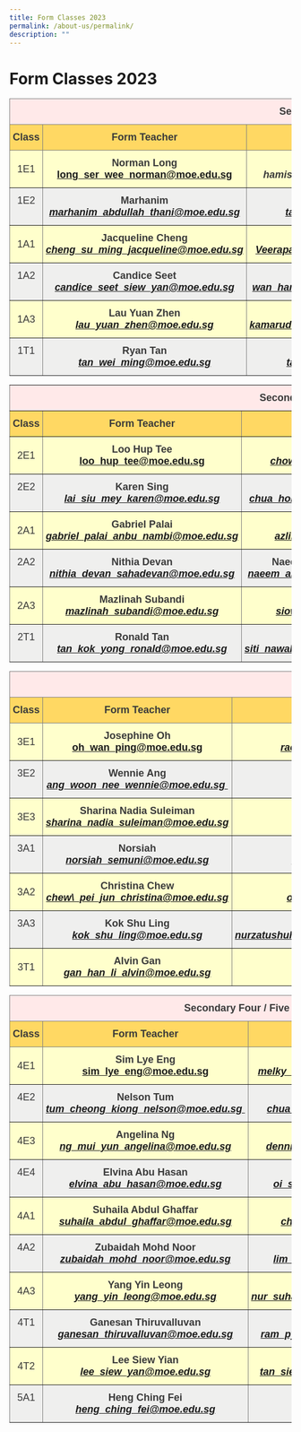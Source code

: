 ```yaml
---
title: Form Classes 2023
permalink: /about-us/permalink/
description: ""
---
```

Form Classes 2023
===============
        
<style type="text/css">

.tg  {border-collapse:collapse;border-spacing:0;}
.tg td, .tg th {border-color:black;border-style:solid;border-width:1px;font-family:Arial, sans-serif;font-size:18px;
  overflow:hidden;padding:12px 5px;word-break:normal;}
.tg .tg-rhkx{background-color:#EFEFEE;border-color:inherit;color:#3A3A3A;text-align:center;vertical-align:top}
.tg .tg-z14i{background-color:#EFEFEE;border-color:inherit;color:#3A3A3A;font-weight:bold;text-align:center;vertical-align:top}
.tg .tg-poi1{background-color:#FFC;border-color:inherit;color:#3A3A3A;font-weight:bold;text-align:center;vertical-align:top}
.tg .tg-wb7j{background-color:#FFD863;border-color:inherit;color:#3A3A3A;font-weight:bold;text-align:center;vertical-align:top}
.tg .tg-ht7a{background-color:#FFE9E9;border-color:inherit;color:#3A3A3A;font-weight:bold;text-align:CENTER;vertical-align:top}
.tg .tg-rr8m{background-color:#FFC;border-color:inherit;color:#3A3A3A;text-align:center;vertical-align:MIDDLE}
.tg .tg-0pky{border-color:inherit;text-align:left;vertical-align:top}
</style>

<table class="tg">

<thead><tr> <th colspan="4" class="tg-ht7a">Secondary One</th> </tr> <tr><th class="tg-wb7j"><span style="font-weight:bold">Class</span></th><th class="tg-wb7j"><span style="font-weight:bold">  Form Teacher  </span></th><th class="tg-wb7j"><span style="font-weight:bold">  Form Teacher  </span></th><th class="tg-wb7j"><span style="font-weight:bold">   Form Teacher    </span></th></tr>
	</thead>

<tbody><tr>

 
<td class="tg-rr8m">1E1</td>
<td class="tg-poi1"><span>Norman Long</span><br>
	<a href="mailto:long_ser_wee_norman@moe.edu.sg">
<span>long_ser_wee_norman@moe.edu.sg</span></a></td>
<td class="tg-poi1"><span style="font-weight:bold">Hamisah Shek Nahji</span><br>
<a href="mailto:hamisah_shekh_nahji@moe.edu.sg"></a>
	<span style="font-style:italic">hamisah_shekh_nahji@moe.edu.sg</span></td>
	<td class="tg-poi1"><span style="font-weight:bold"></span><br>
<span style="font-style:italic"></span></td>

</tr><tr>
<td class="tg-rhkx">1E2</td>
<td class="tg-z14i"><span style="font-weight:bold">Marhanim</span><br>
<a href="mailto: marhanim_abdullah_thani@moe.edu.sg">
<span style="font-style:italic">marhanim_abdullah_thani@moe.edu.sg </span></a></td>
<td class="tg-z14i"><span style="font-weight:bold">Tan Wen Siu</span><br>
<a href="mailto:tan_wen_siu@moe.edu.sg">
<span style="font-style:italic">tan_wen_siu@moe.edu.sg </span></a></td>
	<td class="tg-z14i"><span style="font-weight:bold"></span><br>
<a href="">
<span style="font-style:italic"> </span></a></td>

</tr><tr>
<td class="tg-rr8m">1A1</td>
<td class="tg-poi1"><span style="font-weight:bold">Jacqueline Cheng</span><br>
<a href="mailto: cheng_su_ming_jacqueline@moe.edu.sg">
<span style="font-style:italic">cheng_su_ming_jacqueline@moe.edu.sg</span></a></td>
<td class="tg-poi1"><span style="font-weight:bold">Veerapathra</span><br>
<a href="mailto: Veerapathra_pillai_ramar@moe.edu.sg">
<span style="font-style:italic">Veerapathra_pillai_ramar@moe.edu.sg</span></a></td>
	<td class="tg-poi1"><span style="font-weight:bold"></span><br>
<span style="font-style:italic"></span></td>
</tr><tr>
<td class="tg-rhkx">1A2</td>
<td class="tg-z14i"><span style="font-weight:bold">Candice Seet</span><br>
<a href="mailto: candice_seet_siew_yan@moe.edu.sg">
<span style="font-style:italic">candice_seet_siew_yan@moe.edu.sg</span></a></td>
<td class="tg-z14i"><span style="font-weight:bold">Wan Hanee</span><br>
<a href="mailto: wan_hanee_wan_iskandar@moe.edu.sg">
<span style="font-style:italic">wan_hanee_wan_iskandar@moe.edu.sg</span></a></td>	<td class="tg-z14i"><span style="font-weight:bold"></span><br>
<a href="">
<span style="font-style:italic"> </span></a></td>

</tr><tr>
<td class="tg-rr8m">1A3</td>
<td class="tg-poi1"><span style="font-weight:bold">Lau Yuan Zhen</span><br>
<a href="mailto: lau_yuan_zhen@moe.edu.sg">
<span style="font-style:italic">lau_yuan_zhen@moe.edu.sg</span></a></td>
<td class="tg-poi1"><span style="font-weight:bold">Kamaruddin</span><br>
<a href="mailto: kamaruddin_mohd_ibrahim@moe.edu.sg">
<span style="font-style:italic">kamaruddin_mohd_ibrahim@moe.edu.sg</span></a></td>	<td class="tg-poi1"><span style="font-weight:bold"></span><br>
<span style="font-style:italic"></span></td>

</tr><tr>
<td class="tg-rhkx">1T1</td>
<td class="tg-z14i"><span style="font-weight:bold">Ryan Tan</span><br>
<a href="mailto: tan_wei_ming@moe.edu.sg">
<span style="font-style:italic">tan_wei_ming@moe.edu.sg</span></a></td>
<td class="tg-z14i"><span style="font-weight:bold">Ian Tay</span><br>
<a href="mailto: tay_yuxiang@moe.edu.sg">
<span style="font-style:italic">tay_yuxiang@moe.edu.sg</span></a></td>
<td class="tg-z14i"><span style="font-weight:bold">Chester Tan</span><br>
<a href="mailto: chester_tan_yue_jun@moe.edu.sg">
<span style="font-style:italic">chester_tan_yue_jun@moe.edu.sg</span></a></td>
	</tr><tr>
<style type="text/css">

.tg  {border-collapse:collapse;border-spacing:0;}
.tg td, .tg th {border-color:black;border-style:solid;border-width:1px;font-family:Arial, sans-serif;font-size:18px;
  overflow:hidden;padding:12px 5px;word-break:normal;}
.tg .tg-rhkx{background-color:#EFEFEE;border-color:inherit;color:#3A3A3A;text-align:center;vertical-align:top}
.tg .tg-z14i{background-color:#EFEFEE;border-color:inherit;color:#3A3A3A;font-weight:bold;text-align:center;vertical-align:top}
.tg .tg-poi1{background-color:#FFC;border-color:inherit;color:#3A3A3A;font-weight:bold;text-align:center;vertical-align:top}
.tg .tg-wb7j{background-color:#FFD863;border-color:inherit;color:#3A3A3A;font-weight:bold;text-align:center;vertical-align:top}
.tg .tg-ht7a{background-color:#FFE9E9;border-color:inherit;color:#3A3A3A;font-weight:bold;text-align:CENTER;vertical-align:top}
.tg .tg-rr8m{background-color:#FFC;border-color:inherit;color:#3A3A3A;text-align:center;vertical-align:MIDDLE}
.tg .tg-0pky{border-color:inherit;text-align:left;vertical-align:top}
</style>
</tr></tbody></table><table class="tg">	
	
<tbody><tr> <th colspan="4" class="tg-ht7a">Secondary Two</th> </tr> <tr><th class="tg-wb7j"><span style="font-weight:bold">Class</span></th><th class="tg-wb7j"><span style="font-weight:bold">Form Teacher</span></th><th class="tg-wb7j"><span style="font-weight:bold">Form Teacher</span></th><th class="tg-wb7j"><span style="font-weight:bold">Form Teacher</span></th></tr>

	

</tbody><tbody><tr>
		
<td class="tg-rr8m">2E1</td>
<td class="tg-poi1"><span>Loo Hup Tee</span><br>
<a href="mailto: loo_hup_tee@moe.edu.sg">
<span>loo_hup_tee@moe.edu.sg</span></a></td>
<td class="tg-poi1"><span style="font-weight:bold">Chow Wei Yuan</span><br>
<a href="mailto: chow_wei_yuan@moe.edu.sg"><span style="font-style:italic">chow_wei_yuan@moe.edu.sg</span></a></td>
	<td class="tg-poi1"><span style="font-weight:bold"></span><br>
<a href=""><span style="font-style:italic"></span></a></td>

</tr><tr>
<td class="tg-rhkx">2E2</td>
<td class="tg-z14i"><span style="font-weight:bold">Karen Sing</span><br>
<a href="mailto: lai_siu_mey_karen@moe.edu.sg">
<span style="font-style:italic">lai_siu_mey_karen@moe.edu.sg</span></a></td>
<td class="tg-z14i"><span style="font-weight:bold">Darien Chua</span><br>
<a href="mailto: chua_hong_yang_darien@moe.edu.sg">
<span style="font-style:italic">chua_hong_yang_darien@moe.edu.sg</span></a></td><td class="tg-z14i"><span style="font-weight:bold"></span><br>
<a href="mailto: chua_hong_yang_darien@moe.edu.sg">
<span style="font-style:italic"></span></a></td>

</tr><tr>
<td class="tg-rr8m">2A1</td>
<td class="tg-poi1"><span style="font-weight:bold">Gabriel Palai</span><br>
<a href="mailto: gabriel_palai_anbu_nambi@moe.edu.sg">
<span style="font-style:italic">gabriel_palai_anbu_nambi@moe.edu.sg</span></a></td>
<td class="tg-poi1"><span style="font-weight:bold">Azlina Kassim</span><br>
<a href="mailto: azlina_kassim@moe.edu.sg">
<span style="font-style:italic">azlina_kassim@moe.edu.sg</span></a></td>	<td class="tg-poi1"><span style="font-weight:bold"></span><br>
<span style="font-style:italic"></span></td>

</tr><tr>
<td class="tg-rhkx">2A2</td>
<td class="tg-z14i"><span style="font-weight:bold">Nithia Devan</span><br>
<a href="mailto: nithia_devan_sahadevan@moe.edu.sg">
<span style="font-style:italic">nithia_devan_sahadevan@moe.edu.sg</span></a></td>
<td class="tg-z14i"><span style="font-weight:bold">Naeem D/O Ahamed Ali Khan</span><br>
<a href="mailto: naeem_ahamed_ali\_khan@moe.edu.sg">
<span style="font-style:italic">naeem_ahamed_ali_khan@moe.edu.sg</span></a></td>	<td class="tg-z14i"><span style="font-weight:bold"></span><br>
<a href="">
<span style="font-style:italic"> </span></a></td>

</tr><tr>
<td class="tg-rr8m">2A3</td>
<td class="tg-poi1"><span style="font-weight:bold">Mazlinah Subandi</span><br>
<a href="mailto: mazlinah_subandi@moe.edu.sg">
<span style="font-style:italic">mazlinah_subandi@moe.edu.sg</span></a></td>
<td class="tg-poi1"><span style="font-weight:bold">Wendy Siow</span><br>
<a href="mailto: siow_hui_yee@moe.edu.sg">
<span style="font-style:italic">siow_hui_yee@moe.edu.sg</span></a></td>
<td class="tg-poi1"><span style="font-weight:bold">Gan Yee Seng</span><br>
<a href="mailto: gan_yee_seng@moe.edu.sg">
<span style="font-style:italic">gan_yee_seng@moe.edu.sg</span></a></td>

</tr><tr>
<td class="tg-rhkx">2T1</td>
<td class="tg-z14i"><span style="font-weight:bold">Ronald Tan</span><br>
<a href="mailto: tan_kok_yong_ronald@moe.edu.sg">
<span style="font-style:italic"> tan_kok_yong_ronald@moe.edu.sg </span></a></td>
<td class="tg-z14i"><span style="font-weight:bold"> Siti Nawal </span><br>
<a href="mailto: siti_nawal_hussein_mattar@moe.edu.sg">
<span style="font-style:italic"> siti_nawal_hussein_mattar@moe.edu.sg </span></a></td>
<td class="tg-z14i"><span style="font-weight:bold"> Ahmad Ismail </span><br>
<a href="mailto: ahmad_ismail@moe.edu.sg">
<span style="font-style:italic"> ahmad_ismail@moe.edu.sg </span></a></td>

</tr><tr>
  
</tr></tbody></table><table class="tg">
<thead><tr> <th colspan="4" class="tg-ht7a">Secondary Three</th> </tr> <tr><th class="tg-wb7j"><span style="font-weight:bold">Class</span></th><th class="tg-wb7j"><span style="font-weight:bold">Form Teacher</span></th><th class="tg-wb7j"><span style="font-weight:bold">Form Teacher</span></th><th class="tg-wb7j"><span style="font-weight:bold">Form Teacher</span></th></tr>

</thead>
<tbody><tr>

<td class="tg-rr8m">3E1</td>
<td class="tg-poi1"><span>Josephine Oh</span><br>
<a href="mailto: oh_wan_ping@moe.edu.sg">
<span>oh_wan_ping@moe.edu.sg</span></a></td>
<td class="tg-poi1"><span style="font-weight:bold">Rachel Koh</span><br>
<a href="mailto: rachel wong_lai_mui@moe.edu.sg"><span style="font-style:italic">rachel wong_lai_mui@moe.edu.sg&nbsp;</span></a></td>	<td class="tg-poi1"><span style="font-weight:bold"></span><br>
<span style="font-style:italic"></span></td>

</tr><tr>

<td class="tg-rhkx">3E2</td>
<td class="tg-z14i"><span style="font-weight:bold">Wennie Ang</span><br>
<a href="mailto: ang_woon_nee_wennie@moe.edu.sg">
<span style="font-style:italic">ang_woon_nee_wennie@moe.edu.sg&nbsp;</span></a></td>
<td class="tg-z14i"><span style="font-weight:bold">Teo See Hian</span><br>
<a href="mailto: teo_see_hian@moe.edu.sg">
<span style="font-style:italic">teo_see_hian@moe.edu.sg&nbsp;</span></a></td>
<td class="tg-z14i"><span style="font-weight:bold">Nurasyikin</span><br>
<a href="mailto:">

<span style="font-style:italic"> </span></a></td>
</tr><tr>

<td class="tg-rr8m">3E3</td>
<td class="tg-poi1"><span style="font-weight:bold">Sharina Nadia Suleiman</span><br>
<a href="mailto: sharina_nadia_suleiman@moe.edu.sg">
<span style="font-style:italic">sharina_nadia_suleiman@moe.edu.sg</span></a></td>
<td class="tg-poi1"><span style="font-weight:bold">Yvonne Li Jiayi</span><br>
<a href="mailto: li_jiayi_yvonne@moe.edu.sg">
<span style="font-style:italic">li_jiayi_yvonne@moe.edu.sg</span></a></td>	<td class="tg-poi1"><span style="font-weight:bold"></span><br>
<span style="font-style:italic"></span></td>

</tr><tr>

<td class="tg-rhkx">3A1</td>
<td class="tg-z14i"><span style="font-weight:bold">Norsiah</span><br>
<a href="mailto: norsiah\_semuni@moe.edu.sg">
<span style="font-style:italic">norsiah_semuni@moe.edu.sg</span></a></td>
<td class="tg-z14i"><span style="font-weight:bold">Lim Chiang Siew</span><br>
<a href="mailto: lim\_chiang\_siew@moe.edu.sg">
<span style="font-style:italic">lim_chiang_siew@moe.edu.sg</span></a></td>	<td class="tg-z14i"><span style="font-weight:bold"></span><br>
<a href="">
<span style="font-style:italic"> </span></a></td>

</tr><tr>

<td class="tg-rr8m">3A2</td>
<td class="tg-poi1"><span style="font-weight:bold">Christina Chew</span><br>
<a href="mailto: chew_pei_jun_christina@moe.edu.sg">
<span style="font-style:italic">chew\_pei_jun_christina@moe.edu.sg</span></a></td>
<td class="tg-poi1"><span style="font-weight:bold">Iliyasa Ong</span><br>
<a href="mailto: ong_lishen_iliyasa@moe.edu.sg">
<span style="font-style:italic">ong_lishen_iliyasa@moe.edu.sg</span></a></td>	<td class="tg-poi1"><span style="font-weight:bold"></span><br>
<span style="font-style:italic"></span></td>

</tr><tr>
<td class="tg-rhkx">3A3</td>
<td class="tg-z14i"><span style="font-weight:bold">Kok Shu Ling</span><br>
<a href="mailto: kok_shu_ling@moe.edu.sg">
<span style="font-style:italic"> kok_shu_ling@moe.edu.sg</span></a></td>
<td class="tg-z14i"><span style="font-weight:bold"> Nurzatushuhadah Mohd Razif</span><br>
<a href="mailto: nurzatushuhadah_binte_mohamed_razif@moe.edu.sg">
<span style="font-style:italic"> nurzatushuhadah_binte_mohamed_razif@moe.edu.sg</span></a></td>
<td class="tg-z14i"><span style="font-weight:bold"> Nazeera</span><br>
<a href="mailto: nazeeracany_mohamed_husien@moe.edu.sg">
<span style="font-style:italic"> nazeeracany_mohamed_husien@moe.edu.sg</span></a></td>

</tr><tr>
<td class="tg-rr8m">3T1</td>
<td class="tg-poi1"><span style="font-weight:bold">Alvin Gan</span><br>
<a href="mailto: gan_han_li_alvin@moe.edu.sg">
<span style="font-style:italic">gan_han_li_alvin@moe.edu.sg</span></a></td>
<td class="tg-poi1"><span style="font-weight:bold">Simon Lim</span><br>
<a href="mailto: lim_seow_leong@moe.edu.sg">
<span style="font-style:italic">lim_seow_leong@moe.edu.sg</span></a></td>	<td class="tg-poi1"><span style="font-weight:bold"></span><br>
<span style="font-style:italic"></span></td>

</tr><tr>
	
	
	
	

</tr></tbody></table><table class="tg">
		
<thead><tr> <th colspan="4" class="tg-ht7a">Secondary Four / Five</th> </tr> <tr><th class="tg-wb7j"><span style="font-weight:bold">Class</span></th><th class="tg-wb7j"><span style="font-weight:bold">Form Teacher</span></th><th class="tg-wb7j"><span style="font-weight:bold">Form Teacher</span></th><th class="tg-wb7j"><span style="font-weight:bold"></span></th></tr>

</thead>
<tbody><tr>

<td class="tg-rr8m">4E1</td>
<td class="tg-poi1"><span>Sim Lye Eng</span><br>
<a href="mailto: sim_lye_eng@moe.edu.sg">
<span>sim_lye_eng@moe.edu.sg</span></a></td>
<td class="tg-poi1"><span style="font-weight:bold">Melky Putera</span><br>
<a href="mailto: melky_putera_papidunan@moe.edu.sg"><span style="font-style:italic">melky_putera_papidunan@moe.edu.sg&nbsp;</span></a></td>	<td class="tg-poi1"><span style="font-weight:bold"></span><br>
<span style="font-style:italic"></span></td>

</tr><tr>

<td class="tg-rhkx">4E2</td>
<td class="tg-z14i"><span style="font-weight:bold">Nelson Tum</span><br>
<a href="mailto: tum_cheong_kiong_nelson@moe.edu.sg">
<span style="font-style:italic">tum_cheong_kiong_nelson@moe.edu.sg&nbsp;</span></a></td>
<td class="tg-z14i"><span style="font-weight:bold">Amanda Chua</span><br>
<a href="mailto: chua_li_wen_amanda@moe.edu.sg">
<span style="font-style:italic">chua_li_wen_amanda@moe.edu.sg&nbsp;</span></a></td>
<td class="tg-z14i"><span style="font-weight:bold"></span><br>
<a href="mailto:">
<span style="font-style:italic"> </span></a></td>
</tr><tr>

<td class="tg-rr8m">4E3</td>
<td class="tg-poi1"><span style="font-weight:bold">Angelina Ng</span><br>
<a href="mailto: ng_mui_yun_angelina@moe.edu.sg">
<span style="font-style:italic">ng_mui_yun_angelina@moe.edu.sg</span></a></td>
<td class="tg-poi1"><span style="font-weight:bold">Dennis Lim</span><br>
<a href="mailto: dennis_lim_teck_yong@moe.edu.sg">
<span style="font-style:italic">dennis_lim_teck_yong@moe.edu.sg</span></a></td>	<td class="tg-poi1"><span style="font-weight:bold"></span><br>
<span style="font-style:italic"></span></td>

</tr><tr>

<td class="tg-rhkx">4E4</td>
<td class="tg-z14i"><span style="font-weight:bold">Elvina Abu Hasan</span><br>
<a href="mailto: elvina_abu_hasan@moe.edu.sg">
<span style="font-style:italic">elvina_abu_hasan@moe.edu.sg</span></a></td>
<td class="tg-z14i"><span style="font-weight:bold">Gwendolin Oi</span><br>
<a href="mailto: oi_sihui_gwendolin@moe.edu.sg">
<span style="font-style:italic">oi_sihui_gwendolin@moe.edu.sg</span></a></td>	<td class="tg-z14i"><span style="font-weight:bold"></span><br>
<a href="">
<span style="font-style:italic"> </span></a></td>

</tr><tr>

<td class="tg-rr8m">4A1</td>
<td class="tg-poi1"><span style="font-weight:bold">Suhaila Abdul Ghaffar</span><br>
<a href="mailto: suhaila_abdul_ghaffar@moe.edu.sg">
<span style="font-style:italic">suhaila_abdul_ghaffar@moe.edu.sg</span></a></td>
<td class="tg-poi1"><span style="font-weight:bold">Victoria Chang</span><br>
<a href="mailto: chang_ping_sze@moe.edu.sg">
<span style="font-style:italic">chang_ping_sze@moe.edu.sg</span></a></td>	<td class="tg-poi1"><span style="font-weight:bold"></span><br>
<span style="font-style:italic"></span></td>

</tr><tr>
<td class="tg-rhkx">4A2</td>
<td class="tg-z14i"><span style="font-weight:bold">Zubaidah Mohd Noor</span><br>
<a href="mailto:zubaidah_mohd_noor@moe.edu.sg">
<span style="font-style:italic"> zubaidah_mohd_noor@moe.edu.sg</span></a></td>
<td class="tg-z14i"><span style="font-weight:bold"> Clement Lim</span><br>
<a href="mailto: lim_jit_hui_clement@moe.edu.sg">
<span style="font-style:italic"> lim_jit_hui_clement@moe.edu.sg</span></a></td>
<td class="tg-z14i"><span style="font-weight:bold"></span><br>
<a href="mailto:">
<span style="font-style:italic"></span></a></td>

</tr><tr>
<td class="tg-rr8m">4A3</td>
<td class="tg-poi1"><span style="font-weight:bold">Yang Yin Leong</span><br>
<a href="mailto: yang_yin_leong@moe.edu.sg">
<span style="font-style:italic">yang_yin_leong@moe.edu.sg</span></a></td>
<td class="tg-poi1"><span style="font-weight:bold">Nur Suhailah Mohd Nor</span><br>
<a href="mailto: nur_suhailah_mohamed_nor@moe.edu.sg">
<span style="font-style:italic">nur_suhailah_mohamed_nor@moe.edu.sg</span></a></td>	<td class="tg-poi1"><span style="font-weight:bold"></span><br>
<span style="font-style:italic"></span></td>

</tr><tr>
	<td class="tg-rhkx">4T1</td>
<td class="tg-z14i"><span style="font-weight:bold">Ganesan Thiruvalluvan</span><br>
<a href="mailto:ganesan_thiruvalluvan@moe.edu.sg">
<span style="font-style:italic"> ganesan_thiruvalluvan@moe.edu.sg</span></a></td>
<td class="tg-z14i"><span style="font-weight:bold"> Ram Pyaree</span><br>
<a href="mailto: ram_pyaree_taker_singh@moe.edu.sg">
<span style="font-style:italic"> ram_pyaree_taker_singh@moe.edu.sg</span></a></td>
<td class="tg-z14i"><span style="font-weight:bold"> </span><br>
<a href="mailto:">
<span style="font-style:italic"> </span></a></td>

</tr><tr>
<td class="tg-rr8m">4T2</td>
<td class="tg-poi1"><span style="font-weight:bold">Lee Siew Yian</span><br>
<a href="mailto: lee_siew_yan@moe.edu.sg">
<span style="font-style:italic">lee_siew_yan@moe.edu.sg</span></a></td>
<td class="tg-poi1"><span style="font-weight:bold">Raymond Tan</span><br>
<a href="mailto:tan_siew_heng_raymond@moe.edu.sg">
<span style="font-style:italic">tan_siew_heng_raymond@moe.edu.sg</span></a></td>	<td class="tg-poi1"><span style="font-weight:bold"></span><br>
<span style="font-style:italic"></span></td>

</tr><tr>
	<td class="tg-rhkx">5A1</td>
<td class="tg-z14i"><span style="font-weight:bold">Heng Ching Fei</span><br>
<a href="mailto: heng_ching_fei@moe.edu.sg">
<span style="font-style:italic"> heng_ching_fei@moe.edu.sg</span></a></td>
<td class="tg-z14i"><span style="font-weight:bold"> </span><br>
<a href="mailto:">
<span style="font-style:italic"> </span></a></td>
<td class="tg-z14i"><span style="font-weight:bold"> </span><br>
<a href="mailto:">
<span style="font-style:italic"> </span></a></td>

</tr><tr></tr></tbody></table>